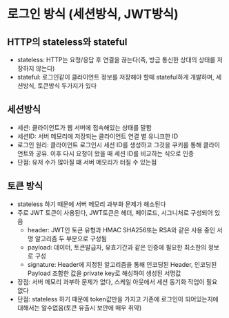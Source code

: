 # 로그인 방식 (세션방식, JWT방식)

## HTTP의 stateless와 stateful
- stateless: HTTP는 요청/응답 후 연결을 끊는다(즉, 방금 통신한 상대의 상태를 저장하지 않는다)
- stateful: 로그인같이 클라이언트 정보를 저장해야 할때 stateful하게 개발하며, 세션방식, 토큰방식 두가지가 있다

## 세션방식
- 세션: 클라이언트가 웹 서버에 접속해있는 상태를 말함
- 세션ID: 서버 메모리에 저장되는 클라이언트 연결 별 유니크한 ID
- 로그인 원리: 클라이언트 로그인시 세션 ID를 생성하고 그것을 쿠키를 통해 클라이언트와 공유. 이후 다시 요청이 왔을 때 세션 ID를 비교하는 식으로 인증
- 단점: 유저 수가 많아질 떄 서버 메모리가 터질 수 있는점

## 토큰 방식
- stateless 하기 때문에 서버 메모리 과부화 문제가 해소된다
- 주로 JWT 토큰이 사용된다, JWT토큰은 헤더, 페이로드, 시그니처로 구성되어 있음
  - header:  JWT인 토큰 유형과 HMAC SHA256또는 RSA와 같은 사용 중인 서명 알고리즘 두 부분으로 구성됨
  - payload: 데이터, 토큰발급자, 유효기간과 같은 인증에 필요한 최소한의 정보로 구성
  - signature: Header에 지정된 알고리즘을 통해 인코딩된 Header, 인코딩된 Payload 조합한 값을 private key로 해싱하여 생성된 서명값
- 장점: 서버 메모리 과부하 문제가 없다, 스케일 아웃에서 세션 동기화 작업이 필요 없다
- 단점: stateless 하기 때문에 token값만을 가지고 기존에 로그인이 되어있는지에 대해서는 알수없음(토큰 유출시 보안에 매우 취약)